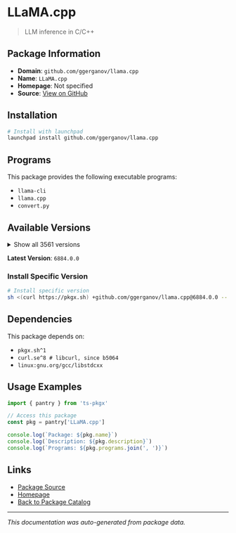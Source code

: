 # LLaMA.cpp

> LLM inference in C/C++

## Package Information

- **Domain**: `github.com/ggerganov/llama.cpp`
- **Name**: `LLaMA.cpp`
- **Homepage**: Not specified
- **Source**: [View on GitHub](https://github.com/pkgxdev/pantry/tree/main/projects/github.com/ggerganov/llama.cpp/package.yml)

## Installation

```bash
# Install with launchpad
launchpad install github.com/ggerganov/llama.cpp
```

## Programs

This package provides the following executable programs:

- `llama-cli`
- `llama.cpp`
- `convert.py`

## Available Versions

<details>
<summary>Show all 3561 versions</summary>

- `6884.0.0`, `6883.0.0`, `6882.0.0`, `6881.0.0`, `6880.0.0`
- `6879.0.0`, `6878.0.0`, `6877.0.0`, `6876.0.0`, `6875.0.0`
- `6874.0.0`, `6873.0.0`, `6872.0.0`, `6871.0.0`, `6870.0.0`
- `6869.0.0`, `6868.0.0`, `6866.0.0`, `6865.0.0`, `6864.0.0`
- `6863.0.0`, `6862.0.0`, `6861.0.0`, `6860.0.0`, `6859.0.0`
- `6858.0.0`, `6857.0.0`, `6856.0.0`, `6855.0.0`, `6854.0.0`
- `6853.0.0`, `6852.0.0`, `6851.0.0`, `6850.0.0`, `6849.0.0`
- `6848.0.0`, `6847.0.0`, `6846.0.0`, `6845.0.0`, `6844.0.0`
- `6843.0.0`, `6841.0.0`, `6840.0.0`, `6839.0.0`, `6838.0.0`
- `6837.0.0`, `6836.0.0`, `6835.0.0`, `6834.0.0`, `6833.0.0`
- `6830.0.0`, `6829.0.0`, `6827.0.0`, `6826.0.0`, `6825.0.0`
- `6824.0.0`, `6823.0.0`, `6822.0.0`, `6821.0.0`, `6818.0.0`
- `6817.0.0`, `6816.0.0`, `6815.0.0`, `6814.0.0`, `6813.0.0`
- `6812.0.0`, `6811.0.0`, `6810.0.0`, `6808.0.0`, `6804.0.0`
- `6802.0.0`, `6801.0.0`, `6800.0.0`, `6799.0.0`, `6795.0.0`
- `6794.0.0`, `6793.0.0`, `6792.0.0`, `6791.0.0`, `6790.0.0`
- `6789.0.0`, `6788.0.0`, `6786.0.0`, `6785.0.0`, `6784.0.0`
- `6783.0.0`, `6782.0.0`, `6780.0.0`, `6779.0.0`, `6778.0.0`
- `6777.0.0`, `6776.0.0`, `6775.0.0`, `6774.0.0`, `6773.0.0`
- `6770.0.0`, `6769.0.0`, `6768.0.0`, `6767.0.0`, `6766.0.0`
- `6765.0.0`, `6764.0.0`, `6763.0.0`, `6762.0.0`, `6761.0.0`
- `6760.0.0`, `6759.0.0`, `6758.0.0`, `6757.0.0`, `6756.0.0`
- `6755.0.0`, `6754.0.0`, `6753.0.0`, `6752.0.0`, `6751.0.0`
- `6750.0.0`, `6748.0.0`, `6747.0.0`, `6746.0.0`, `6745.0.0`
- `6743.0.0`, `6741.0.0`, `6739.0.0`, `6738.0.0`, `6737.0.0`
- `6736.0.0`, `6735.0.0`, `6733.0.0`, `6732.0.0`, `6730.0.0`
- `6729.0.0`, `6728.0.0`, `6727.0.0`, `6726.0.0`, `6725.0.0`
- `6724.0.0`, `6721.0.0`, `6719.0.0`, `6718.0.0`, `6717.0.0`
- `6715.0.0`, `6714.0.0`, `6713.0.0`, `6711.0.0`, `6710.0.0`
- `6709.0.0`, `6708.0.0`, `6706.0.0`, `6704.0.0`, `6703.0.0`
- `6702.0.0`, `6701.0.0`, `6700.0.0`, `6699.0.0`, `6697.0.0`
- `6695.0.0`, `6692.0.0`, `6691.0.0`, `6690.0.0`, `6689.0.0`
- `6688.0.0`, `6687.0.0`, `6686.0.0`, `6685.0.0`, `6684.0.0`
- `6683.0.0`, `6682.0.0`, `6680.0.0`, `6679.0.0`, `6678.0.0`
- `6676.0.0`, `6673.0.0`, `6672.0.0`, `6671.0.0`, `6670.0.0`
- `6666.0.0`, `6665.0.0`, `6663.0.0`, `6662.0.0`, `6661.0.0`
- `6660.0.0`, `6653.0.0`, `6651.0.0`, `6650.0.0`, `6648.0.0`
- `6647.0.0`, `6646.0.0`, `6644.0.0`, `6643.0.0`, `6642.0.0`
- `6641.0.0`, `6640.0.0`, `6638.0.0`, `6635.0.0`, `6634.0.0`
- `6628.0.0`, `6627.0.0`, `6624.0.0`, `6623.0.0`, `6622.0.0`
- `6621.0.0`, `6620.0.0`, `6619.0.0`, `6617.0.0`, `6615.0.0`
- `6613.0.0`, `6612.0.0`, `6611.0.0`, `6610.0.0`, `6608.0.0`
- `6607.0.0`, `6606.0.0`, `6605.0.0`, `6604.0.0`, `6603.0.0`
- `6602.0.0`, `6601.0.0`, `6598.0.0`, `6595.0.0`, `6594.0.0`
- `6593.0.0`, `6591.0.0`, `6587.0.0`, `6586.0.0`, `6585.0.0`
- `6583.0.0`, `6582.0.0`, `6580.0.0`, `6578.0.0`, `6576.0.0`
- `6575.0.0`, `6574.0.0`, `6572.0.0`, `6569.0.0`, `6568.0.0`
- `6567.0.0`, `6565.0.0`, `6558.0.0`, `6557.0.0`, `6556.0.0`
- `6550.0.0`, `6549.0.0`, `6548.0.0`, `6545.0.0`, `6544.0.0`
- `6543.0.0`, `6541.0.0`, `6536.0.0`, `6535.0.0`, `6534.0.0`
- `6533.0.0`, `6532.0.0`, `6529.0.0`, `6528.0.0`, `6527.0.0`
- `6524.0.0`, `6523.0.0`, `6522.0.0`, `6521.0.0`, `6519.0.0`
- `6518.0.0`, `6517.0.0`, `6516.0.0`, `6515.0.0`, `6514.0.0`
- `6513.0.0`, `6512.0.0`, `6511.0.0`, `6510.0.0`, `6509.0.0`
- `6508.0.0`, `6507.0.0`, `6506.0.0`, `6505.0.0`, `6504.0.0`
- `6503.0.0`, `6502.0.0`, `6501.0.0`, `6500.0.0`, `6499.0.0`
- `6498.0.0`, `6497.0.0`, `6496.0.0`, `6494.0.0`, `6493.0.0`
- `6492.0.0`, `6491.0.0`, `6490.0.0`, `6488.0.0`, `6484.0.0`
- `6483.0.0`, `6482.0.0`, `6480.0.0`, `6479.0.0`, `6478.0.0`
- `6477.0.0`, `6476.0.0`, `6475.0.0`, `6474.0.0`, `6473.0.0`
- `6471.0.0`, `6470.0.0`, `6469.0.0`, `6451.0.0`, `6447.0.0`
- `6445.0.0`, `6444.0.0`, `6443.0.0`, `6442.0.0`, `6441.0.0`
- `6440.0.0`, `6436.0.0`, `6435.0.0`, `6434.0.0`, `6432.0.0`
- `6431.0.0`, `6430.0.0`, `6429.0.0`, `6428.0.0`, `6427.0.0`
- `6424.0.0`, `6423.0.0`, `6421.0.0`, `6419.0.0`, `6418.0.0`
- `6416.0.0`, `6415.0.0`, `6414.0.0`, `6412.0.0`, `6409.0.0`
- `6408.0.0`, `6407.0.0`, `6406.0.0`, `6405.0.0`, `6404.0.0`
- `6403.0.0`, `6402.0.0`, `6401.0.0`, `6399.0.0`, `6397.0.0`
- `6396.0.0`, `6394.0.0`, `6393.0.0`, `6392.0.0`, `6391.0.0`
- `6390.0.0`, `6389.0.0`, `6387.0.0`, `6386.0.0`, `6384.0.0`
- `6383.0.0`, `6382.0.0`, `6381.0.0`, `6380.0.0`, `6379.0.0`
- `6377.0.0`, `6376.0.0`, `6374.0.0`, `6373.0.0`, `6372.0.0`
- `6371.0.0`, `6370.0.0`, `6368.0.0`, `6367.0.0`, `6365.0.0`
- `6364.0.0`, `6362.0.0`, `6361.0.0`, `6360.0.0`, `6358.0.0`
- `6357.0.0`, `6356.0.0`, `6355.0.0`, `6354.0.0`, `6353.0.0`
- `6352.0.0`, `6351.0.0`, `6350.0.0`, `6349.0.0`, `6348.0.0`
- `6347.0.0`, `6346.0.0`, `6344.0.0`, `6343.0.0`, `6341.0.0`
- `6340.0.0`, `6337.0.0`, `6335.0.0`, `6334.0.0`, `6332.0.0`
- `6331.0.0`, `6330.0.0`, `6329.0.0`, `6328.0.0`, `6327.0.0`
- `6325.0.0`, `6324.0.0`, `6323.0.0`, `6322.0.0`, `6318.0.0`
- `6317.0.0`, `6316.0.0`, `6315.0.0`, `6314.0.0`, `6313.0.0`
- `6312.0.0`, `6311.0.0`, `6310.0.0`, `6309.0.0`, `6307.0.0`
- `6305.0.0`, `6303.0.0`, `6301.0.0`, `6300.0.0`, `6299.0.0`
- `6298.0.0`, `6297.0.0`, `6295.0.0`, `6294.0.0`, `6293.0.0`
- `6292.0.0`, `6291.0.0`, `6290.0.0`, `6289.0.0`, `6287.0.0`
- `6286.0.0`, `6285.0.0`, `6284.0.0`, `6283.0.0`, `6282.0.0`
- `6280.0.0`, `6279.0.0`, `6278.0.0`, `6277.0.0`, `6276.0.0`
- `6275.0.0`, `6274.0.0`, `6273.0.0`, `6272.0.0`, `6271.0.0`
- `6269.0.0`, `6267.0.0`, `6265.0.0`, `6264.0.0`, `6262.0.0`
- `6261.0.0`, `6258.0.0`, `6257.0.0`, `6255.0.0`, `6254.0.0`
- `6251.0.0`, `6250.0.0`, `6249.0.0`, `6248.0.0`, `6247.0.0`
- `6246.0.0`, `6245.0.0`, `6244.0.0`, `6243.0.0`, `6242.0.0`
- `6241.0.0`, `6240.0.0`, `6239.0.0`, `6238.0.0`, `6237.0.0`
- `6236.0.0`, `6235.0.0`, `6229.0.0`, `6228.0.0`, `6225.0.0`
- `6218.0.0`, `6215.0.0`, `6214.0.0`, `6213.0.0`, `6210.0.0`
- `6209.0.0`, `6208.0.0`, `6207.0.0`, `6205.0.0`, `6204.0.0`
- `6202.0.0`, `6201.0.0`, `6199.0.0`, `6195.0.0`, `6193.0.0`
- `6191.0.0`, `6190.0.0`, `6189.0.0`, `6188.0.0`, `6187.0.0`
- `6185.0.0`, `6184.0.0`, `6183.0.0`, `6182.0.0`, `6181.0.0`
- `6180.0.0`, `6179.0.0`, `6178.0.0`, `6177.0.0`, `6176.0.0`
- `6175.0.0`, `6174.0.0`, `6173.0.0`, `6153.0.0`, `6152.0.0`
- `6150.0.0`, `6149.0.0`, `6148.0.0`, `6144.0.0`, `6143.0.0`
- `6141.0.0`, `6140.0.0`, `6139.0.0`, `6138.0.0`, `6137.0.0`
- `6136.0.0`, `6135.0.0`, `6134.0.0`, `6132.0.0`, `6131.0.0`
- `6129.0.0`, `6128.0.0`, `6124.0.0`, `6123.0.0`, `6122.0.0`
- `6121.0.0`, `6119.0.0`, `6118.0.0`, `6117.0.0`, `6116.0.0`
- `6115.0.0`, `6114.0.0`, `6113.0.0`, `6111.0.0`, `6109.0.0`
- `6106.0.0`, `6105.0.0`, `6104.0.0`, `6103.0.0`, `6102.0.0`
- `6101.0.0`, `6100.0.0`, `6099.0.0`, `6098.0.0`, `6097.0.0`
- `6096.0.0`, `6095.0.0`, `6093.0.0`, `6092.0.0`, `6090.0.0`
- `6089.0.0`, `6088.0.0`, `6087.0.0`, `6085.0.0`, `6084.0.0`
- `6083.0.0`, `6082.0.0`, `6081.0.0`, `6080.0.0`, `6079.0.0`
- `6078.0.0`, `6076.0.0`, `6075.0.0`, `6074.0.0`, `6073.0.0`
- `6070.0.0`, `6067.0.0`, `6066.0.0`, `6065.0.0`, `6064.0.0`
- `6063.0.0`, `6062.0.0`, `6061.0.0`, `6060.0.0`, `6059.0.0`
- `6058.0.0`, `6057.0.0`, `6056.0.0`, `6055.0.0`, `6054.0.0`
- `6052.0.0`, `6051.0.0`, `6050.0.0`, `6049.0.0`, `6048.0.0`
- `6047.0.0`, `6045.0.0`, `6044.0.0`, `6043.0.0`, `6042.0.0`
- `6041.0.0`, `6040.0.0`, `6039.0.0`, `6038.0.0`, `6037.0.0`
- `6036.0.0`, `6035.0.0`, `6032.0.0`, `6031.0.0`, `6030.0.0`
- `6029.0.0`, `6027.0.0`, `6026.0.0`, `6025.0.0`, `6024.0.0`
- `6023.0.0`, `6022.0.0`, `6020.0.0`, `6018.0.0`, `6017.0.0`
- `6016.0.0`, `6015.0.0`, `6014.0.0`, `6013.0.0`, `6012.0.0`
- `6011.0.0`, `6002.0.0`, `6001.0.0`, `6000.0.0`, `5999.0.0`
- `5998.0.0`, `5997.0.0`, `5996.0.0`, `5995.0.0`, `5994.0.0`
- `5993.0.0`, `5992.0.0`, `5990.0.0`, `5989.0.0`, `5988.0.0`
- `5987.0.0`, `5986.0.0`, `5985.0.0`, `5984.0.0`, `5981.0.0`
- `5980.0.0`, `5979.0.0`, `5978.0.0`, `5976.0.0`, `5975.0.0`
- `5973.0.0`, `5972.0.0`, `5970.0.0`, `5968.0.0`, `5967.0.0`
- `5966.0.0`, `5965.0.0`, `5963.0.0`, `5962.0.0`, `5961.0.0`
- `5960.0.0`, `5959.0.0`, `5958.0.0`, `5957.0.0`, `5956.0.0`
- `5954.0.0`, `5953.0.0`, `5952.0.0`, `5950.0.0`, `5949.0.0`
- `5943.0.0`, `5942.0.0`, `5941.0.0`, `5940.0.0`, `5937.0.0`
- `5936.0.0`, `5935.0.0`, `5934.0.0`, `5933.0.0`, `5932.0.0`
- `5930.0.0`, `5929.0.0`, `5928.0.0`, `5927.0.0`, `5924.0.0`
- `5923.0.0`, `5922.0.0`, `5921.0.0`, `5920.0.0`, `5919.0.0`
- `5916.0.0`, `5914.0.0`, `5913.0.0`, `5912.0.0`, `5911.0.0`
- `5910.0.0`, `5909.0.0`, `5908.0.0`, `5904.0.0`, `5902.0.0`
- `5901.0.0`, `5900.0.0`, `5899.0.0`, `5898.0.0`, `5897.0.0`
- `5896.0.0`, `5895.0.0`, `5894.0.0`, `5893.0.0`, `5892.0.0`
- `5891.0.0`, `5890.0.0`, `5889.0.0`, `5888.0.0`, `5887.0.0`
- `5886.0.0`, `5884.0.0`, `5882.0.0`, `5880.0.0`, `5876.0.0`
- `5875.0.0`, `5874.0.0`, `5873.0.0`, `5872.0.0`, `5870.0.0`
- `5869.0.0`, `5868.0.0`, `5867.0.0`, `5866.0.0`, `5865.0.0`
- `5864.0.0`, `5863.0.0`, `5862.0.0`, `5861.0.0`, `5860.0.0`
- `5859.0.0`, `5858.0.0`, `5857.0.0`, `5856.0.0`, `5855.0.0`
- `5854.0.0`, `5853.0.0`, `5852.0.0`, `5851.0.0`, `5849.0.0`
- `5848.0.0`, `5847.0.0`, `5846.0.0`, `5845.0.0`, `5844.0.0`
- `5843.0.0`, `5841.0.0`, `5840.0.0`, `5839.0.0`, `5838.0.0`
- `5837.0.0`, `5836.0.0`, `5835.0.0`, `5834.0.0`, `5833.0.0`
- `5832.0.0`, `5831.0.0`, `5830.0.0`, `5829.0.0`, `5828.0.0`
- `5827.0.0`, `5826.0.0`, `5825.0.0`, `5824.0.0`, `5823.0.0`
- `5822.0.0`, `5821.0.0`, `5820.0.0`, `5819.0.0`, `5817.0.0`
- `5816.0.0`, `5815.0.0`, `5814.0.0`, `5812.0.0`, `5811.0.0`
- `5809.0.0`, `5808.0.0`, `5804.0.0`, `5803.0.0`, `5802.0.0`
- `5801.0.0`, `5798.0.0`, `5797.0.0`, `5795.0.0`, `5794.0.0`
- `5793.0.0`, `5792.0.0`, `5788.0.0`, `5787.0.0`, `5785.0.0`
- `5784.0.0`, `5783.0.0`, `5782.0.0`, `5780.0.0`, `5778.0.0`
- `5777.0.0`, `5775.0.0`, `5774.0.0`, `5773.0.0`, `5772.0.0`
- `5771.0.0`, `5770.0.0`, `5769.0.0`, `5760.0.0`, `5759.0.0`
- `5757.0.0`, `5756.0.0`, `5755.0.0`, `5754.0.0`, `5753.0.0`
- `5752.0.0`, `5751.0.0`, `5749.0.0`, `5747.0.0`, `5745.0.0`
- `5744.0.0`, `5743.0.0`, `5742.0.0`, `5740.0.0`, `5738.0.0`
- `5737.0.0`, `5736.0.0`, `5735.0.0`, `5734.0.0`, `5733.0.0`
- `5731.0.0`, `5729.0.0`, `5728.0.0`, `5726.0.0`, `5723.0.0`
- `5722.0.0`, `5721.0.0`, `5720.0.0`, `5719.0.0`, `5718.0.0`
- `5717.0.0`, `5716.0.0`, `5715.0.0`, `5714.0.0`, `5713.0.0`
- `5712.0.0`, `5711.0.0`, `5709.0.0`, `5708.0.0`, `5707.0.0`
- `5706.0.0`, `5704.0.0`, `5703.0.0`, `5702.0.0`, `5701.0.0`
- `5699.0.0`, `5698.0.0`, `5697.0.0`, `5696.0.0`, `5695.0.0`
- `5693.0.0`, `5689.0.0`, `5688.0.0`, `5687.0.0`, `5686.0.0`
- `5685.0.0`, `5684.0.0`, `5683.0.0`, `5682.0.0`, `5681.0.0`
- `5679.0.0`, `5676.0.0`, `5675.0.0`, `5674.0.0`, `5673.0.0`
- `5672.0.0`, `5671.0.0`, `5670.0.0`, `5669.0.0`, `5668.0.0`
- `5667.0.0`, `5666.0.0`, `5664.0.0`, `5662.0.0`, `5659.0.0`
- `5657.0.0`, `5655.0.0`, `5654.0.0`, `5653.0.0`, `5652.0.0`
- `5651.0.0`, `5650.0.0`, `5649.0.0`, `5648.0.0`, `5646.0.0`
- `5645.0.0`, `5644.0.0`, `5642.0.0`, `5641.0.0`, `5640.0.0`
- `5639.0.0`, `5638.0.0`, `5637.0.0`, `5636.0.0`, `5634.0.0`
- `5633.0.0`, `5632.0.0`, `5631.0.0`, `5630.0.0`, `5629.0.0`
- `5627.0.0`, `5625.0.0`, `5624.0.0`, `5622.0.0`, `5621.0.0`
- `5620.0.0`, `5618.0.0`, `5617.0.0`, `5615.0.0`, `5614.0.0`
- `5613.0.0`, `5612.0.0`, `5610.0.0`, `5609.0.0`, `5608.0.0`
- `5606.0.0`, `5604.0.0`, `5603.0.0`, `5602.0.0`, `5601.0.0`
- `5600.0.0`, `5598.0.0`, `5596.0.0`, `5595.0.0`, `5593.0.0`
- `5592.0.0`, `5591.0.0`, `5590.0.0`, `5589.0.0`, `5588.0.0`
- `5587.0.0`, `5586.0.0`, `5585.0.0`, `5584.0.0`, `5581.0.0`
- `5580.0.0`, `5578.0.0`, `5577.0.0`, `5576.0.0`, `5575.0.0`
- `5574.0.0`, `5573.0.0`, `5572.0.0`, `5571.0.0`, `5569.0.0`
- `5568.0.0`, `5560.0.0`, `5559.0.0`, `5558.0.0`, `5556.0.0`
- `5555.0.0`, `5554.0.0`, `5552.0.0`, `5551.0.0`, `5548.0.0`
- `5547.0.0`, `5546.0.0`, `5545.0.0`, `5544.0.0`, `5543.0.0`
- `5541.0.0`, `5540.0.0`, `5539.0.0`, `5538.0.0`, `5537.0.0`
- `5535.0.0`, `5534.0.0`, `5533.0.0`, `5532.0.0`, `5530.0.0`
- `5529.0.0`, `5526.0.0`, `5524.0.0`, `5522.0.0`, `5519.0.0`
- `5517.0.0`, `5516.0.0`, `5515.0.0`, `5514.0.0`, `5513.0.0`
- `5512.0.0`, `5510.0.0`, `5509.0.0`, `5508.0.0`, `5506.0.0`
- `5505.0.0`, `5504.0.0`, `5503.0.0`, `5502.0.0`, `5501.0.0`
- `5499.0.0`, `5498.0.0`, `5497.0.0`, `5495.0.0`, `5494.0.0`
- `5493.0.0`, `5492.0.0`, `5490.0.0`, `5489.0.0`, `5488.0.0`
- `5486.0.0`, `5484.0.0`, `5483.0.0`, `5481.0.0`, `5480.0.0`
- `5479.0.0`, `5478.0.0`, `5477.0.0`, `5476.0.0`, `5475.0.0`
- `5474.0.0`, `5473.0.0`, `5472.0.0`, `5471.0.0`, `5468.0.0`
- `5466.0.0`, `5465.0.0`, `5464.0.0`, `5463.0.0`, `5462.0.0`
- `5461.0.0`, `5460.0.0`, `5459.0.0`, `5458.0.0`, `5456.0.0`
- `5454.0.0`, `5453.0.0`, `5452.0.0`, `5451.0.0`, `5450.0.0`
- `5449.0.0`, `5448.0.0`, `5446.0.0`, `5444.0.0`, `5443.0.0`
- `5442.0.0`, `5441.0.0`, `5440.0.0`, `5439.0.0`, `5438.0.0`
- `5437.0.0`, `5436.0.0`, `5435.0.0`, `5434.0.0`, `5432.0.0`
- `5431.0.0`, `5430.0.0`, `5429.0.0`, `5427.0.0`, `5426.0.0`
- `5425.0.0`, `5423.0.0`, `5422.0.0`, `5421.0.0`, `5417.0.0`
- `5415.0.0`, `5414.0.0`, `5412.0.0`, `5411.0.0`, `5410.0.0`
- `5409.0.0`, `5406.0.0`, `5405.0.0`, `5404.0.0`, `5402.0.0`
- `5401.0.0`, `5400.0.0`, `5395.0.0`, `5394.0.0`, `5392.0.0`
- `5391.0.0`, `5390.0.0`, `5388.0.0`, `5387.0.0`, `5385.0.0`
- `5384.0.0`, `5382.0.0`, `5381.0.0`, `5380.0.0`, `5379.0.0`
- `5378.0.0`, `5377.0.0`, `5372.0.0`, `5371.0.0`, `5370.0.0`
- `5368.0.0`, `5367.0.0`, `5366.0.0`, `5365.0.0`, `5363.0.0`
- `5361.0.0`, `5360.0.0`, `5359.0.0`, `5358.0.0`, `5357.0.0`
- `5356.0.0`, `5355.0.0`, `5354.0.0`, `5353.0.0`, `5352.0.0`
- `5351.0.0`, `5350.0.0`, `5349.0.0`, `5347.0.0`, `5346.0.0`
- `5345.0.0`, `5344.0.0`, `5342.0.0`, `5341.0.0`, `5340.0.0`
- `5338.0.0`, `5336.0.0`, `5335.0.0`, `5334.0.0`, `5333.0.0`
- `5332.0.0`, `5331.0.0`, `5330.0.0`, `5329.0.0`, `5328.0.0`
- `5327.0.0`, `5326.0.0`, `5325.0.0`, `5324.0.0`, `5323.0.0`
- `5322.0.0`, `5321.0.0`, `5320.0.0`, `5318.0.0`, `5317.0.0`
- `5313.0.0`, `5311.0.0`, `5310.0.0`, `5309.0.0`, `5308.0.0`
- `5306.0.0`, `5303.0.0`, `5302.0.0`, `5301.0.0`, `5300.0.0`
- `5299.0.0`, `5298.0.0`, `5297.0.0`, `5296.0.0`, `5295.0.0`
- `5293.0.0`, `5292.0.0`, `5289.0.0`, `5287.0.0`, `5286.0.0`
- `5284.0.0`, `5283.0.0`, `5281.0.0`, `5280.0.0`, `5279.0.0`
- `5278.0.0`, `5277.0.0`, `5276.0.0`, `5275.0.0`, `5274.0.0`
- `5273.0.0`, `5272.0.0`, `5271.0.0`, `5270.0.0`, `5269.0.0`
- `5267.0.0`, `5266.0.0`, `5265.0.0`, `5261.0.0`, `5260.0.0`
- `5259.0.0`, `5258.0.0`, `5257.0.0`, `5255.0.0`, `5254.0.0`
- `5253.0.0`, `5252.0.0`, `5250.0.0`, `5249.0.0`, `5248.0.0`
- `5246.0.0`, `5243.0.0`, `5242.0.0`, `5241.0.0`, `5239.0.0`
- `5237.0.0`, `5236.0.0`, `5235.0.0`, `5233.0.0`, `5232.0.0`
- `5231.0.0`, `5230.0.0`, `5228.0.0`, `5226.0.0`, `5225.0.0`
- `5223.0.0`, `5222.0.0`, `5221.0.0`, `5220.0.0`, `5219.0.0`
- `5218.0.0`, `5217.0.0`, `5216.0.0`, `5215.0.0`, `5214.0.0`
- `5213.0.0`, `5212.0.0`, `5211.0.0`, `5210.0.0`, `5209.0.0`
- `5208.0.0`, `5207.0.0`, `5205.0.0`, `5204.0.0`, `5202.0.0`
- `5201.0.0`, `5200.0.0`, `5199.0.0`, `5198.0.0`, `5197.0.0`
- `5196.0.0`, `5195.0.0`, `5194.0.0`, `5193.0.0`, `5192.0.0`
- `5191.0.0`, `5190.0.0`, `5189.0.0`, `5188.0.0`, `5187.0.0`
- `5186.0.0`, `5185.0.0`, `5184.0.0`, `5181.0.0`, `5180.0.0`
- `5178.0.0`, `5177.0.0`, `5176.0.0`, `5175.0.0`, `5174.0.0`
- `5173.0.0`, `5171.0.0`, `5170.0.0`, `5169.0.0`, `5166.0.0`
- `5165.0.0`, `5164.0.0`, `5163.0.0`, `5162.0.0`, `5161.0.0`
- `5160.0.0`, `5159.0.0`, `5158.0.0`, `5156.0.0`, `5155.0.0`
- `5153.0.0`, `5152.0.0`, `5151.0.0`, `5150.0.0`, `5149.0.0`
- `5148.0.0`, `5147.0.0`, `5146.0.0`, `5145.0.0`, `5144.0.0`
- `5143.0.0`, `5142.0.0`, `5141.0.0`, `5140.0.0`, `5138.0.0`
- `5137.0.0`, `5136.0.0`, `5135.0.0`, `5134.0.0`, `5133.0.0`
- `5132.0.0`, `5131.0.0`, `5129.0.0`, `5127.0.0`, `5126.0.0`
- `5125.0.0`, `5124.0.0`, `5123.0.0`, `5122.0.0`, `5121.0.0`
- `5120.0.0`, `5119.0.0`, `5118.0.0`, `5117.0.0`, `5116.0.0`
- `5115.0.0`, `5114.0.0`, `5113.0.0`, `5108.0.0`, `5107.0.0`
- `5106.0.0`, `5099.0.0`, `5097.0.0`, `5096.0.0`, `5094.0.0`
- `5093.0.0`, `5092.0.0`, `5089.0.0`, `5086.0.0`, `5085.0.0`
- `5084.0.0`, `5083.0.0`, `5082.0.0`, `5081.0.0`, `5080.0.0`
- `5079.0.0`, `5078.0.0`, `5076.0.0`, `5074.0.0`, `5073.0.0`
- `5072.0.0`, `5071.0.0`, `5066.0.0`, `5064.0.0`, `5062.0.0`
- `5061.0.0`, `5060.0.0`, `5059.0.0`, `5058.0.0`, `5057.0.0`
- `5056.0.0`, `5055.0.0`, `5054.0.0`, `5053.0.0`, `5052.0.0`
- `5050.0.0`, `5049.0.0`, `5046.0.0`, `5045.0.0`, `5043.0.0`
- `5041.0.0`, `5039.0.0`, `5038.0.0`, `5037.0.0`, `5036.0.0`
- `5035.0.0`, `5034.0.0`, `5033.0.0`, `5032.0.0`, `5031.0.0`
- `5030.0.0`, `5029.0.0`, `5028.0.0`, `5026.0.0`, `5025.0.0`
- `5022.0.0`, `5021.0.0`, `5019.0.0`, `5018.0.0`, `5017.0.0`
- `5016.0.0`, `5015.0.0`, `5013.0.0`, `5012.0.0`, `5010.0.0`
- `5009.0.0`, `5006.0.0`, `5005.0.0`, `5004.0.0`, `5003.0.0`
- `5002.0.0`, `5001.0.0`, `4999.0.0`, `4998.0.0`, `4997.0.0`
- `4992.0.0`, `4991.0.0`, `4990.0.0`, `4988.0.0`, `4987.0.0`
- `4986.0.0`, `4985.0.0`, `4984.0.0`, `4982.0.0`, `4981.0.0`
- `4980.0.0`, `4978.0.0`, `4977.0.0`, `4976.0.0`, `4974.0.0`
- `4972.0.0`, `4970.0.0`, `4969.0.0`, `4967.0.0`, `4966.0.0`
- `4964.0.0`, `4963.0.0`, `4961.0.0`, `4958.0.0`, `4957.0.0`
- `4956.0.0`, `4953.0.0`, `4951.0.0`, `4948.0.0`, `4947.0.0`
- `4945.0.0`, `4944.0.0`, `4942.0.0`, `4940.0.0`, `4939.0.0`
- `4938.0.0`, `4937.0.0`, `4936.0.0`, `4935.0.0`, `4934.0.0`
- `4933.0.0`, `4932.0.0`, `4930.0.0`, `4929.0.0`, `4927.0.0`
- `4926.0.0`, `4925.0.0`, `4924.0.0`, `4923.0.0`, `4921.0.0`
- `4920.0.0`, `4919.0.0`, `4916.0.0`, `4915.0.0`, `4914.0.0`
- `4913.0.0`, `4912.0.0`, `4911.0.0`, `4910.0.0`, `4909.0.0`
- `4908.0.0`, `4907.0.0`, `4905.0.0`, `4903.0.0`, `4902.0.0`
- `4901.0.0`, `4900.0.0`, `4899.0.0`, `4898.0.0`, `4897.0.0`
- `4896.0.0`, `4895.0.0`, `4893.0.0`, `4892.0.0`, `4891.0.0`
- `4889.0.0`, `4888.0.0`, `4886.0.0`, `4885.0.0`, `4884.0.0`
- `4882.0.0`, `4880.0.0`, `4879.0.0`, `4877.0.0`, `4876.0.0`
- `4875.0.0`, `4874.0.0`, `4873.0.0`, `4872.0.0`, `4871.0.0`
- `4870.0.0`, `4869.0.0`, `4868.0.0`, `4867.0.0`, `4865.0.0`
- `4864.0.0`, `4863.0.0`, `4861.0.0`, `4860.0.0`, `4859.0.0`
- `4856.0.0`, `4855.0.0`, `4854.0.0`, `4853.0.0`, `4851.0.0`
- `4849.0.0`, `4848.0.0`, `4847.0.0`, `4846.0.0`, `4837.0.0`
- `4836.0.0`, `4835.0.0`, `4834.0.0`, `4833.0.0`, `4832.0.0`
- `4831.0.0`, `4830.0.0`, `4829.0.0`, `4827.0.0`, `4826.0.0`
- `4824.0.0`, `4823.0.0`, `4821.0.0`, `4820.0.0`, `4819.0.0`
- `4818.0.0`, `4806.0.0`, `4805.0.0`, `4804.0.0`, `4803.0.0`
- `4801.0.0`, `4800.0.0`, `4799.0.0`, `4798.0.0`, `4797.0.0`
- `4796.0.0`, `4793.0.0`, `4792.0.0`, `4790.0.0`, `4789.0.0`
- `4788.0.0`, `4786.0.0`, `4785.0.0`, `4784.0.0`, `4783.0.0`
- `4778.0.0`, `4777.0.0`, `4776.0.0`, `4775.0.0`, `4774.0.0`
- `4773.0.0`, `4771.0.0`, `4770.0.0`, `4769.0.0`, `4768.0.0`
- `4767.0.0`, `4765.0.0`, `4764.0.0`, `4763.0.0`, `4762.0.0`
- `4761.0.0`, `4760.0.0`, `4759.0.0`, `4756.0.0`, `4755.0.0`
- `4754.0.0`, `4753.0.0`, `4751.0.0`, `4749.0.0`, `4747.0.0`
- `4746.0.0`, `4745.0.0`, `4743.0.0`, `4742.0.0`, `4739.0.0`
- `4738.0.0`, `4735.0.0`, `4734.0.0`, `4733.0.0`, `4732.0.0`
- `4731.0.0`, `4730.0.0`, `4728.0.0`, `4727.0.0`, `4724.0.0`
- `4722.0.0`, `4721.0.0`, `4720.0.0`, `4719.0.0`, `4718.0.0`
- `4717.0.0`, `4716.0.0`, `4714.0.0`, `4713.0.0`, `4712.0.0`
- `4710.0.0`, `4708.0.0`, `4707.0.0`, `4706.0.0`, `4705.0.0`
- `4704.0.0`, `4702.0.0`, `4699.0.0`, `4698.0.0`, `4696.0.0`
- `4695.0.0`, `4694.0.0`, `4692.0.0`, `4689.0.0`, `4688.0.0`
- `4686.0.0`, `4683.0.0`, `4682.0.0`, `4681.0.0`, `4679.0.0`
- `4678.0.0`, `4677.0.0`, `4676.0.0`, `4675.0.0`, `4671.0.0`
- `4667.0.0`, `4666.0.0`, `4663.0.0`, `4662.0.0`, `4661.0.0`
- `4660.0.0`, `4659.0.0`, `4658.0.0`, `4657.0.0`, `4651.0.0`
- `4649.0.0`, `4648.0.0`, `4647.0.0`, `4646.0.0`, `4644.0.0`
- `4643.0.0`, `4642.0.0`, `4641.0.0`, `4640.0.0`, `4639.0.0`
- `4637.0.0`, `4636.0.0`, `4634.0.0`, `4633.0.0`, `4631.0.0`
- `4628.0.0`, `4623.0.0`, `4621.0.0`, `4620.0.0`, `4619.0.0`
- `4618.0.0`, `4617.0.0`, `4616.0.0`, `4615.0.0`, `4614.0.0`
- `4613.0.0`, `4611.0.0`, `4610.0.0`, `4609.0.0`, `4608.0.0`
- `4607.0.0`, `4606.0.0`, `4605.0.0`, `4604.0.0`, `4603.0.0`
- `4601.0.0`, `4600.0.0`, `4599.0.0`, `4598.0.0`, `4595.0.0`
- `4594.0.0`, `4589.0.0`, `4588.0.0`, `4586.0.0`, `4585.0.0`
- `4583.0.0`, `4581.0.0`, `4580.0.0`, `4576.0.0`, `4575.0.0`
- `4574.0.0`, `4572.0.0`, `4570.0.0`, `4569.0.0`, `4568.0.0`
- `4567.0.0`, `4566.0.0`, `4565.0.0`, `4564.0.0`, `4562.0.0`
- `4560.0.0`, `4559.0.0`, `4557.0.0`, `4552.0.0`, `4550.0.0`
- `4549.0.0`, `4548.0.0`, `4547.0.0`, `4546.0.0`, `4545.0.0`
- `4543.0.0`, `4542.0.0`, `4539.0.0`, `4538.0.0`, `4537.0.0`
- `4536.0.0`, `4535.0.0`, `4534.0.0`, `4533.0.0`, `4532.0.0`
- `4529.0.0`, `4528.0.0`, `4527.0.0`, `4526.0.0`, `4525.0.0`
- `4524.0.0`, `4523.0.0`, `4522.0.0`, `4521.0.0`, `4520.0.0`
- `4519.0.0`, `4518.0.0`, `4516.0.0`, `4514.0.0`, `4513.0.0`
- `4512.0.0`, `4510.0.0`, `4509.0.0`, `4508.0.0`, `4506.0.0`
- `4504.0.0`, `4503.0.0`, `4502.0.0`, `4501.0.0`, `4500.0.0`
- `4499.0.0`, `4497.0.0`, `4493.0.0`, `4491.0.0`, `4488.0.0`
- `4487.0.0`, `4485.0.0`, `4481.0.0`, `4475.0.0`, `4474.0.0`
- `4468.0.0`, `4467.0.0`, `4466.0.0`, `4465.0.0`, `4464.0.0`
- `4458.0.0`, `4457.0.0`, `4456.0.0`, `4453.0.0`, `4451.0.0`
- `4450.0.0`, `4447.0.0`, `4446.0.0`, `4445.0.0`, `4443.0.0`
- `4440.0.0`, `4439.0.0`, `4438.0.0`, `4437.0.0`, `4435.0.0`
- `4434.0.0`, `4433.0.0`, `4432.0.0`, `4431.0.0`, `4430.0.0`
- `4428.0.0`, `4426.0.0`, `4425.0.0`, `4424.0.0`, `4423.0.0`
- `4422.0.0`, `4421.0.0`, `4420.0.0`, `4419.0.0`, `4418.0.0`
- `4416.0.0`, `4415.0.0`, `4414.0.0`, `4411.0.0`, `4409.0.0`
- `4406.0.0`, `4404.0.0`, `4403.0.0`, `4402.0.0`, `4400.0.0`
- `4399.0.0`, `4398.0.0`, `4397.0.0`, `4396.0.0`, `4394.0.0`
- `4393.0.0`, `4392.0.0`, `4391.0.0`, `4390.0.0`, `4389.0.0`
- `4388.0.0`, `4387.0.0`, `4386.0.0`, `4385.0.0`, `4384.0.0`
- `4383.0.0`, `4382.0.0`, `4381.0.0`, `4380.0.0`, `4379.0.0`
- `4378.0.0`, `4376.0.0`, `4375.0.0`, `4372.0.0`, `4371.0.0`
- `4369.0.0`, `4368.0.0`, `4367.0.0`, `4366.0.0`, `4365.0.0`
- `4363.0.0`, `4362.0.0`, `4361.0.0`, `4360.0.0`, `4359.0.0`
- `4358.0.0`, `4357.0.0`, `4354.0.0`, `4353.0.0`, `4351.0.0`
- `4350.0.0`, `4349.0.0`, `4348.0.0`, `4343.0.0`, `4342.0.0`
- `4341.0.0`, `4338.0.0`, `4337.0.0`, `4333.0.0`, `4331.0.0`
- `4329.0.0`, `4327.0.0`, `4326.0.0`, `4325.0.0`, `4324.0.0`
- `4321.0.0`, `4320.0.0`, `4319.0.0`, `4318.0.0`, `4317.0.0`
- `4315.0.0`, `4314.0.0`, `4312.0.0`, `4311.0.0`, `4304.0.0`
- `4302.0.0`, `4301.0.0`, `4300.0.0`, `4299.0.0`, `4298.0.0`
- `4297.0.0`, `4296.0.0`, `4295.0.0`, `4293.0.0`, `4292.0.0`
- `4291.0.0`, `4290.0.0`, `4288.0.0`, `4287.0.0`, `4285.0.0`
- `4284.0.0`, `4283.0.0`, `4282.0.0`, `4281.0.0`, `4280.0.0`
- `4279.0.0`, `4276.0.0`, `4273.0.0`, `4272.0.0`, `4271.0.0`
- `4267.0.0`, `4266.0.0`, `4265.0.0`, `4262.0.0`, `4261.0.0`
- `4260.0.0`, `4258.0.0`, `4256.0.0`, `4255.0.0`, `4254.0.0`
- `4253.0.0`, `4248.0.0`, `4246.0.0`, `4243.0.0`, `4242.0.0`
- `4240.0.0`, `4239.0.0`, `4234.0.0`, `4233.0.0`, `4231.0.0`
- `4230.0.0`, `4227.0.0`, `4226.0.0`, `4224.0.0`, `4222.0.0`
- `4221.0.0`, `4220.0.0`, `4219.0.0`, `4218.0.0`, `4217.0.0`
- `4216.0.0`, `4215.0.0`, `4214.0.0`, `4212.0.0`, `4210.0.0`
- `4209.0.0`, `4208.0.0`, `4206.0.0`, `4204.0.0`, `4203.0.0`
- `4202.0.0`, `4201.0.0`, `4200.0.0`, `4195.0.0`, `4191.0.0`
- `4179.0.0`, `4178.0.0`, `4177.0.0`, `4176.0.0`, `4175.0.0`
- `4174.0.0`, `4173.0.0`, `4171.0.0`, `4170.0.0`, `4169.0.0`
- `4168.0.0`, `4167.0.0`, `4164.0.0`, `4163.0.0`, `4162.0.0`
- `4161.0.0`, `4160.0.0`, `4157.0.0`, `4154.0.0`, `4153.0.0`
- `4151.0.0`, `4150.0.0`, `4149.0.0`, `4148.0.0`, `4143.0.0`
- `4142.0.0`, `4141.0.0`, `4139.0.0`, `4138.0.0`, `4137.0.0`
- `4134.0.0`, `4133.0.0`, `4132.0.0`, `4131.0.0`, `4130.0.0`
- `4129.0.0`, `4128.0.0`, `4127.0.0`, `4126.0.0`, `4122.0.0`
- `4120.0.0`, `4118.0.0`, `4115.0.0`, `4114.0.0`, `4113.0.0`
- `4112.0.0`, `4111.0.0`, `4103.0.0`, `4102.0.0`, `4100.0.0`
- `4098.0.0`, `4095.0.0`, `4094.0.0`, `4092.0.0`, `4091.0.0`
- `4088.0.0`, `4087.0.0`, `4082.0.0`, `4081.0.0`, `4080.0.0`
- `4079.0.0`, `4078.0.0`, `4077.0.0`, `4076.0.0`, `4075.0.0`
- `4071.0.0`, `4069.0.0`, `4068.0.0`, `4067.0.0`, `4066.0.0`
- `4065.0.0`, `4062.0.0`, `4056.0.0`, `4055.0.0`, `4053.0.0`
- `4052.0.0`, `4050.0.0`, `4048.0.0`, `4044.0.0`, `4042.0.0`
- `4041.0.0`, `4040.0.0`, `4038.0.0`, `4037.0.0`, `4036.0.0`
- `4034.0.0`, `4033.0.0`, `4032.0.0`, `4027.0.0`, `4026.0.0`
- `4025.0.0`, `4024.0.0`, `4023.0.0`, `4020.0.0`, `4019.0.0`
- `4016.0.0`, `4015.0.0`, `4014.0.0`, `4013.0.0`, `4011.0.0`
- `4010.0.0`, `4009.0.0`, `4007.0.0`, `4006.0.0`, `4005.0.0`
- `4003.0.0`, `4002.0.0`, `4001.0.0`, `4000.0.0`, `3999.0.0`
- `3998.0.0`, `3997.0.0`, `3996.0.0`, `3995.0.0`, `3994.0.0`
- `3991.0.0`, `3990.0.0`, `3989.0.0`, `3988.0.0`, `3987.0.0`
- `3985.0.0`, `3984.0.0`, `3983.0.0`, `3982.0.0`, `3978.0.0`
- `3977.0.0`, `3975.0.0`, `3974.0.0`, `3972.0.0`, `3971.0.0`
- `3970.0.0`, `3967.0.0`, `3964.0.0`, `3962.0.0`, `3961.0.0`
- `3960.0.0`, `3958.0.0`, `3957.0.0`, `3952.0.0`, `3950.0.0`
- `3949.0.0`, `3948.0.0`, `3946.0.0`, `3943.0.0`, `3942.0.0`
- `3941.0.0`, `3940.0.0`, `3939.0.0`, `3938.0.0`, `3936.0.0`
- `3935.0.0`, `3933.0.0`, `3932.0.0`, `3931.0.0`, `3930.0.0`
- `3927.0.0`, `3926.0.0`, `3925.0.0`, `3923.0.0`, `3922.0.0`
- `3921.0.0`, `3920.0.0`, `3917.0.0`, `3916.0.0`, `3914.0.0`
- `3912.0.0`, `3911.0.0`, `3909.0.0`, `3907.0.0`, `3906.0.0`
- `3905.0.0`, `3904.0.0`, `3903.0.0`, `3902.0.0`, `3901.0.0`
- `3899.0.0`, `3898.0.0`, `3896.0.0`, `3895.0.0`, `3892.0.0`
- `3889.0.0`, `3887.0.0`, `3886.0.0`, `3883.0.0`, `3880.0.0`
- `3878.0.0`, `3874.0.0`, `3873.0.0`, `3872.0.0`, `3870.0.0`
- `3869.0.0`, `3868.0.0`, `3867.0.0`, `3866.0.0`, `3865.0.0`
- `3864.0.0`, `3863.0.0`, `3861.0.0`, `3856.0.0`, `3855.0.0`
- `3853.0.0`, `3849.0.0`, `3848.0.0`, `3847.0.0`, `3841.0.0`
- `3837.0.0`, `3835.0.0`, `3834.0.0`, `3832.0.0`, `3831.0.0`
- `3829.0.0`, `3828.0.0`, `3827.0.0`, `3825.0.0`, `3824.0.0`
- `3823.0.0`, `3822.0.0`, `3821.0.0`, `3818.0.0`, `3817.0.0`
- `3816.0.0`, `3814.0.0`, `3813.0.0`, `3812.0.0`, `3811.0.0`
- `3808.0.0`, `3807.0.0`, `3806.0.0`, `3805.0.0`, `3804.0.0`
- `3803.0.0`, `3802.0.0`, `3801.0.0`, `3800.0.0`, `3799.0.0`
- `3798.0.0`, `3795.0.0`, `3790.0.0`, `3789.0.0`, `3788.0.0`
- `3787.0.0`, `3786.0.0`, `3785.0.0`, `3783.0.0`, `3782.0.0`
- `3781.0.0`, `3779.0.0`, `3778.0.0`, `3777.0.0`, `3775.0.0`
- `3774.0.0`, `3772.0.0`, `3771.0.0`, `3770.0.0`, `3767.0.0`
- `3766.0.0`, `3765.0.0`, `3764.0.0`, `3763.0.0`, `3761.0.0`
- `3760.0.0`, `3759.0.0`, `3756.0.0`, `3755.0.0`, `3754.0.0`
- `3753.0.0`, `3752.0.0`, `3751.0.0`, `3750.0.0`, `3749.0.0`
- `3747.0.0`, `3744.0.0`, `3743.0.0`, `3740.0.0`, `3737.0.0`
- `3735.0.0`, `3733.0.0`, `3731.0.0`, `3729.0.0`, `3728.0.0`
- `3727.0.0`, `3726.0.0`, `3725.0.0`, `3723.0.0`, `3721.0.0`
- `3720.0.0`, `3718.0.0`, `3717.0.0`, `3716.0.0`, `3715.0.0`
- `3714.0.0`, `3713.0.0`, `3711.0.0`, `3707.0.0`, `3706.0.0`
- `3705.0.0`, `3704.0.0`, `3703.0.0`, `3702.0.0`, `3701.0.0`
- `3700.0.0`, `3699.0.0`, `3688.0.0`, `3687.0.0`, `3686.0.0`
- `3685.0.0`, `3684.0.0`, `3683.0.0`, `3682.0.0`, `3681.0.0`
- `3680.0.0`, `3678.0.0`, `3677.0.0`, `3676.0.0`, `3675.0.0`
- `3674.0.0`, `3672.0.0`, `3671.0.0`, `3669.0.0`, `3668.0.0`
- `3667.0.0`, `3666.0.0`, `3664.0.0`, `3661.0.0`, `3658.0.0`
- `3656.0.0`, `3655.0.0`, `3654.0.0`, `3652.0.0`, `3651.0.0`
- `3649.0.0`, `3647.0.0`, `3645.0.0`, `3644.0.0`, `3643.0.0`
- `3639.0.0`, `3636.0.0`, `3635.0.0`, `3634.0.0`, `3633.0.0`
- `3632.0.0`, `3631.0.0`, `3630.0.0`, `3629.0.0`, `3625.0.0`
- `3623.0.0`, `3622.0.0`, `3621.0.0`, `3620.0.0`, `3617.0.0`
- `3616.0.0`, `3615.0.0`, `3614.0.0`, `3613.0.0`, `3612.0.0`
- `3611.0.0`, `3610.0.0`, `3609.0.0`, `3608.0.0`, `3607.0.0`
- `3606.0.0`, `3604.0.0`, `3603.0.0`, `3600.0.0`, `3599.0.0`
- `3598.0.0`, `3593.0.0`, `3592.0.0`, `3591.0.0`, `3590.0.0`
- `3589.0.0`, `3588.0.0`, `3587.0.0`, `3585.0.0`, `3584.0.0`
- `3583.0.0`, `3582.0.0`, `3581.0.0`, `3580.0.0`, `3578.0.0`
- `3577.0.0`, `3575.0.0`, `3574.0.0`, `3573.0.0`, `3571.0.0`
- `3567.0.0`, `3566.0.0`, `3565.0.0`, `3564.0.0`, `3563.0.0`
- `3561.0.0`, `3560.0.0`, `3559.0.0`, `3557.0.0`, `3556.0.0`
- `3551.0.0`, `3547.0.0`, `3543.0.0`, `3542.0.0`, `3541.0.0`
- `3540.0.0`, `3539.0.0`, `3538.0.0`, `3537.0.0`, `3536.0.0`
- `3534.0.0`, `3532.0.0`, `3531.0.0`, `3529.0.0`, `3528.0.0`
- `3527.0.0`, `3525.0.0`, `3524.0.0`, `3522.0.0`, `3520.0.0`
- `3519.0.0`, `3517.0.0`, `3516.0.0`, `3515.0.0`, `3512.0.0`
- `3510.0.0`, `3509.0.0`, `3508.0.0`, `3506.0.0`, `3505.0.0`
- `3504.0.0`, `3503.0.0`, `3502.0.0`, `3501.0.0`, `3500.0.0`
- `3499.0.0`, `3498.0.0`, `3497.0.0`, `3496.0.0`, `3495.0.0`
- `3490.0.0`, `3489.0.0`, `3488.0.0`, `3487.0.0`, `3486.0.0`
- `3485.0.0`, `3484.0.0`, `3483.0.0`, `3482.0.0`, `3479.0.0`
- `3472.0.0`, `3471.0.0`, `3470.0.0`, `3469.0.0`, `3468.0.0`
- `3467.0.0`, `3465.0.0`, `3464.0.0`, `3463.0.0`, `3462.0.0`
- `3461.0.0`, `3460.0.0`, `3459.0.0`, `3458.0.0`, `3456.0.0`
- `3452.0.0`, `3451.0.0`, `3450.0.0`, `3449.0.0`, `3447.0.0`
- `3445.0.0`, `3442.0.0`, `3441.0.0`, `3440.0.0`, `3438.0.0`
- `3437.0.0`, `3436.0.0`, `3434.0.0`, `3433.0.0`, `3428.0.0`
- `3427.0.0`, `3425.0.0`, `3423.0.0`, `3421.0.0`, `3419.0.0`
- `3418.0.0`, `3416.0.0`, `3412.0.0`, `3408.0.0`, `3407.0.0`
- `3406.0.0`, `3405.0.0`, `3403.0.0`, `3402.0.0`, `3400.0.0`
- `3398.0.0`, `3396.0.0`, `3394.0.0`, `3393.0.0`, `3392.0.0`
- `3389.0.0`, `3387.0.0`, `3386.0.0`, `3385.0.0`, `3384.0.0`
- `3383.0.0`, `3382.0.0`, `3381.0.0`, `3378.0.0`, `3376.0.0`
- `3375.0.0`, `3374.0.0`, `3373.0.0`, `3371.0.0`, `3370.0.0`
- `3369.0.0`, `3368.0.0`, `3367.0.0`, `3366.0.0`, `3365.0.0`
- `3363.0.0`, `3361.0.0`, `3358.0.0`, `3356.0.0`, `3355.0.0`
- `3354.0.0`, `3353.0.0`, `3347.0.0`, `3345.0.0`, `3342.0.0`
- `3341.0.0`, `3340.0.0`, `3334.0.0`, `3333.0.0`, `3332.0.0`
- `3328.0.0`, `3327.0.0`, `3325.0.0`, `3324.0.0`, `3322.0.0`
- `3317.0.0`, `3316.0.0`, `3315.0.0`, `3314.0.0`, `3311.0.0`
- `3309.0.0`, `3307.0.0`, `3306.0.0`, `3305.0.0`, `3304.0.0`
- `3303.0.0`, `3295.0.0`, `3294.0.0`, `3293.0.0`, `3292.0.0`
- `3291.0.0`, `3290.0.0`, `3289.0.0`, `3287.0.0`, `3286.0.0`
- `3285.0.0`, `3284.0.0`, `3283.0.0`, `3282.0.0`, `3280.0.0`
- `3279.0.0`, `3278.0.0`, `3276.0.0`, `3274.0.0`, `3273.0.0`
- `3269.0.0`, `3267.0.0`, `3266.0.0`, `3265.0.0`, `3264.0.0`
- `3263.0.0`, `3262.0.0`, `3261.0.0`, `3260.0.0`, `3259.0.0`
- `3258.0.0`, `3256.0.0`, `3254.0.0`, `3252.0.0`, `3250.0.0`
- `3249.0.0`, `3248.0.0`, `3246.0.0`, `3245.0.0`, `3243.0.0`
- `3242.0.0`, `3241.0.0`, `3240.0.0`, `3233.0.0`, `3232.0.0`
- `3231.0.0`, `3230.0.0`, `3229.0.0`, `3228.0.0`, `3227.0.0`
- `3226.0.0`, `3223.0.0`, `3222.0.0`, `3220.0.0`, `3219.0.0`
- `3218.0.0`, `3216.0.0`, `3212.0.0`, `3211.0.0`, `3209.0.0`
- `3208.0.0`, `3206.0.0`, `3205.0.0`, `3204.0.0`, `3202.0.0`
- `3201.0.0`, `3199.0.0`, `3197.0.0`, `3195.0.0`, `3194.0.0`
- `3193.0.0`, `3190.0.0`, `3189.0.0`, `3188.0.0`, `3187.0.0`
- `3186.0.0`, `3184.0.0`, `3183.0.0`, `3182.0.0`, `3181.0.0`
- `3180.0.0`, `3179.0.0`, `3178.0.0`, `3177.0.0`, `3175.0.0`
- `3166.0.0`, `3163.0.0`, `3162.0.0`, `3158.0.0`, `3156.0.0`
- `3154.0.0`, `3153.0.0`, `3152.0.0`, `3151.0.0`, `3150.0.0`
- `3149.0.0`, `3148.0.0`, `3147.0.0`, `3146.0.0`, `3145.0.0`
- `3143.0.0`, `3140.0.0`, `3139.0.0`, `3138.0.0`, `3135.0.0`
- `3134.0.0`, `3131.0.0`, `3130.0.0`, `3091.0.0`, `3089.0.0`
- `3088.0.0`, `3087.0.0`, `3086.0.0`, `3085.0.0`, `3083.0.0`
- `3082.0.0`, `3080.0.0`, `3079.0.0`, `3078.0.0`, `3077.0.0`
- `3076.0.0`, `3075.0.0`, `3074.0.0`, `3073.0.0`, `3072.0.0`
- `3071.0.0`, `3070.0.0`, `3067.0.0`, `3066.0.0`, `3065.0.0`
- `3063.0.0`, `3058.0.0`, `3056.0.0`, `3051.0.0`, `3046.0.0`
- `3045.0.0`, `3044.0.0`, `3042.0.0`, `3040.0.0`, `3039.0.0`
- `3038.0.0`, `3037.0.0`, `3036.0.0`, `3035.0.0`, `3033.0.0`
- `3030.0.0`, `3029.0.0`, `3028.0.0`, `3027.0.0`, `3026.0.0`
- `3025.0.0`, `3024.0.0`, `3023.0.0`, `3021.0.0`, `3019.0.0`
- `3018.0.0`, `3015.0.0`, `3014.0.0`, `3012.0.0`, `3011.0.0`
- `3010.0.0`, `3008.0.0`, `3007.0.0`, `3006.0.0`, `3003.0.0`
- `3001.0.0`, `2998.0.0`, `2996.0.0`, `2995.0.0`, `2994.0.0`
- `2993.0.0`, `2992.0.0`, `2989.0.0`, `2988.0.0`, `2985.0.0`
- `2984.0.0`, `2982.0.0`, `2981.0.0`, `2979.0.0`, `2978.0.0`
- `2976.0.0`, `2974.0.0`, `2973.0.0`, `2972.0.0`, `2970.0.0`
- `2969.0.0`, `2968.0.0`, `2967.0.0`, `2966.0.0`, `2965.0.0`
- `2964.0.0`, `2963.0.0`, `2962.0.0`, `2961.0.0`, `2958.0.0`
- `2956.0.0`, `2955.0.0`, `2953.0.0`, `2952.0.0`, `2950.0.0`
- `2949.0.0`, `2948.0.0`, `2946.0.0`, `2945.0.0`, `2943.0.0`
- `2941.0.0`, `2940.0.0`, `2939.0.0`, `2938.0.0`, `2937.0.0`
- `2936.0.0`, `2934.0.0`, `2933.0.0`, `2932.0.0`, `2930.0.0`
- `2929.0.0`, `2928.0.0`, `2927.0.0`, `2926.0.0`, `2923.0.0`
- `2922.0.0`, `2921.0.0`, `2918.0.0`, `2917.0.0`, `2916.0.0`
- `2915.0.0`, `2914.0.0`, `2913.0.0`, `2910.0.0`, `2909.0.0`
- `2908.0.0`, `2906.0.0`, `2901.0.0`, `2899.0.0`, `2897.0.0`
- `2894.0.0`, `2893.0.0`, `2892.0.0`, `2891.0.0`, `2890.0.0`
- `2889.0.0`, `2885.0.0`, `2884.0.0`, `2879.0.0`, `2878.0.0`
- `2877.0.0`, `2876.0.0`, `2875.0.0`, `2874.0.0`, `2871.0.0`
- `2870.0.0`, `2868.0.0`, `2867.0.0`, `2865.0.0`, `2864.0.0`
- `2862.0.0`, `2861.0.0`, `2860.0.0`, `2859.0.0`, `2854.0.0`
- `2852.0.0`, `2848.0.0`, `2847.0.0`, `2846.0.0`, `2845.0.0`
- `2844.0.0`, `2843.0.0`, `2842.0.0`, `2840.0.0`, `2839.0.0`
- `2838.0.0`, `2837.0.0`, `2836.0.0`, `2835.0.0`, `2834.0.0`
- `2831.0.0`, `2830.0.0`, `2828.0.0`, `2826.0.0`, `2824.0.0`
- `2822.0.0`, `2821.0.0`, `2820.0.0`, `2818.0.0`, `2817.0.0`
- `2816.0.0`, `2815.0.0`, `2813.0.0`, `2812.0.0`, `2811.0.0`
- `2808.0.0`, `2805.0.0`, `2804.0.0`, `2803.0.0`, `2800.0.0`
- `2797.0.0`, `2794.0.0`, `2793.0.0`, `2791.0.0`, `2789.0.0`
- `2787.0.0`, `2785.0.0`, `2784.0.0`, `2783.0.0`, `2781.0.0`
- `2780.0.0`, `2779.0.0`, `2777.0.0`, `2776.0.0`, `2775.0.0`
- `2774.0.0`, `2773.0.0`, `2772.0.0`, `2771.0.0`, `2769.0.0`
- `2767.0.0`, `2766.0.0`, `2764.0.0`, `2763.0.0`, `2761.0.0`
- `2760.0.0`, `2757.0.0`, `2756.0.0`, `2755.0.0`, `2754.0.0`
- `2753.0.0`, `2751.0.0`, `2750.0.0`, `2749.0.0`, `2748.0.0`
- `2747.0.0`, `2746.0.0`, `2740.0.0`, `2737.0.0`, `2736.0.0`
- `2735.0.0`, `2734.0.0`, `2731.0.0`, `2730.0.0`, `2729.0.0`
- `2728.0.0`, `2727.0.0`, `2724.0.0`, `2717.0.0`, `2715.0.0`
- `2714.0.0`, `2712.0.0`, `2710.0.0`, `2709.0.0`, `2708.0.0`
- `2707.0.0`, `2702.0.0`, `2700.0.0`, `2699.0.0`, `2698.0.0`
- `2697.0.0`, `2696.0.0`, `2694.0.0`, `2692.0.0`, `2691.0.0`
- `2690.0.0`, `2687.0.0`, `2686.0.0`, `2684.0.0`, `2683.0.0`
- `2681.0.0`, `2680.0.0`, `2679.0.0`, `2678.0.0`, `2676.0.0`
- `2675.0.0`, `2674.0.0`, `2673.0.0`, `2671.0.0`, `2670.0.0`
- `2669.0.0`, `2667.0.0`, `2666.0.0`, `2665.0.0`, `2664.0.0`
- `2663.0.0`, `2661.0.0`, `2660.0.0`, `2658.0.0`, `2657.0.0`
- `2656.0.0`, `2646.0.0`, `2645.0.0`, `2636.0.0`, `2632.0.0`
- `2630.0.0`, `2629.0.0`, `2619.0.0`, `2615.0.0`, `2613.0.0`
- `2612.0.0`, `2608.0.0`, `2589.0.0`, `2586.0.0`, `2581.0.0`
- `2579.0.0`, `2578.0.0`, `2576.0.0`, `2573.0.0`, `2568.0.0`
- `2567.0.0`, `2566.0.0`, `2563.0.0`, `2554.0.0`, `2548.0.0`
- `2543.0.0`, `2542.0.0`, `2541.0.0`, `2540.0.0`, `2536.0.0`
- `2534.0.0`, `2531.0.0`, `2529.0.0`, `2527.0.0`, `2526.0.0`
- `2523.0.0`, `2521.0.0`, `2520.0.0`, `2518.0.0`, `2517.0.0`
- `2516.0.0`, `2514.0.0`, `2510.0.0`, `2509.0.0`, `2508.0.0`
- `2503.0.0`, `2502.0.0`, `2501.0.0`, `2499.0.0`, `2497.0.0`
- `2496.0.0`, `2495.0.0`, `2494.0.0`, `2493.0.0`, `2491.0.0`
- `2489.0.0`, `2487.0.0`, `2480.0.0`, `2479.0.0`, `2478.0.0`
- `2476.0.0`, `2475.0.0`, `2474.0.0`, `2471.0.0`, `2466.0.0`
- `2465.0.0`, `2463.0.0`, `2462.0.0`, `2461.0.0`, `2458.0.0`
- `2457.0.0`, `2456.0.0`, `2454.0.0`, `2450.0.0`, `2449.0.0`
- `2448.0.0`, `2447.0.0`, `2440.0.0`, `2439.0.0`, `2438.0.0`
- `2437.0.0`, `2436.0.0`, `2435.0.0`, `2434.0.0`, `2433.0.0`
- `2432.0.0`, `2430.0.0`, `2428.0.0`, `2427.0.0`, `2424.0.0`
- `2423.0.0`, `2420.0.0`, `2419.0.0`, `2418.0.0`, `2417.0.0`
- `2414.0.0`, `2413.0.0`, `2411.0.0`, `2410.0.0`, `2409.0.0`
- `2408.0.0`, `2407.0.0`, `2406.0.0`, `2405.0.0`, `2404.0.0`
- `2402.0.0`, `2400.0.0`, `2399.0.0`, `2398.0.0`, `2397.0.0`
- `2396.0.0`, `2395.0.0`, `2394.0.0`, `2393.0.0`, `2392.0.0`
- `2391.0.0`, `2389.0.0`, `2387.0.0`, `2386.0.0`, `2385.0.0`
- `2384.0.0`, `2382.0.0`, `2381.0.0`, `2380.0.0`, `2378.0.0`
- `2377.0.0`, `2376.0.0`, `2374.0.0`, `2372.0.0`, `2371.0.0`
- `2370.0.0`, `2369.0.0`, `2368.0.0`, `2367.0.0`, `2366.0.0`
- `2365.0.0`, `2364.0.0`, `2363.0.0`, `2362.0.0`, `2361.0.0`
- `2360.0.0`, `2359.0.0`, `2358.0.0`, `2357.0.0`, `2356.0.0`
- `2355.0.0`, `2354.0.0`, `2352.0.0`, `2350.0.0`, `2346.0.0`
- `2345.0.0`, `2343.0.0`, `2334.0.0`, `2333.0.0`, `2331.0.0`
- `2330.0.0`, `2329.0.0`, `2327.0.0`, `2324.0.0`, `2323.0.0`
- `2321.0.0`, `2320.0.0`, `2319.0.0`, `2318.0.0`, `2316.0.0`
- `2314.0.0`, `2313.0.0`, `2312.0.0`, `2311.0.0`, `2308.0.0`
- `2306.0.0`, `2304.0.0`, `2303.0.0`, `2302.0.0`, `2301.0.0`
- `2300.0.0`, `2299.0.0`, `2298.0.0`, `2297.0.0`, `2296.0.0`
- `2294.0.0`, `2293.0.0`, `2283.0.0`, `2282.0.0`, `2281.0.0`
- `2280.0.0`, `2279.0.0`, `2278.0.0`, `2277.0.0`, `2276.0.0`
- `2275.0.0`, `2274.0.0`, `2272.0.0`, `2271.0.0`, `2270.0.0`
- `2269.0.0`, `2268.0.0`, `2266.0.0`, `2264.0.0`, `2263.0.0`
- `2262.0.0`, `2261.0.0`, `2259.0.0`, `2258.0.0`, `2257.0.0`
- `2256.0.0`, `2254.0.0`, `2253.0.0`, `2252.0.0`, `2251.0.0`
- `2249.0.0`, `2248.0.0`, `2247.0.0`, `2246.0.0`, `2245.0.0`
- `2241.0.0`, `2240.0.0`, `2239.0.0`, `2237.0.0`, `2235.0.0`
- `2234.0.0`, `2233.0.0`, `2232.0.0`, `2231.0.0`, `2230.0.0`
- `2228.0.0`, `2226.0.0`, `2223.0.0`, `2222.0.0`, `2221.0.0`
- `2220.0.0`, `2217.0.0`, `2215.0.0`, `2214.0.0`, `2213.0.0`
- `2212.0.0`, `2205.0.0`, `2204.0.0`, `2202.0.0`, `2201.0.0`
- `2197.0.0`, `2196.0.0`, `2194.0.0`, `2193.0.0`, `2191.0.0`
- `2190.0.0`, `2189.0.0`, `2187.0.0`, `2186.0.0`, `2185.0.0`
- `2184.0.0`, `2182.0.0`, `2181.0.0`, `2180.0.0`, `2179.0.0`
- `2178.0.0`, `2177.0.0`, `2176.0.0`, `2175.0.0`, `2174.0.0`
- `2172.0.0`, `2167.0.0`, `2144.0.0`, `2143.0.0`, `2142.0.0`
- `2141.0.0`, `2140.0.0`, `2139.0.0`, `2138.0.0`, `2137.0.0`
- `2136.0.0`, `2135.0.0`, `2134.0.0`, `2133.0.0`, `2131.0.0`
- `2130.0.0`, `2129.0.0`, `2128.0.0`, `2127.0.0`, `2125.0.0`
- `2124.0.0`, `2123.0.0`, `2122.0.0`, `2121.0.0`, `2119.0.0`
- `2118.0.0`, `2117.0.0`, `2116.0.0`, `2114.0.0`, `2110.0.0`
- `2109.0.0`, `2107.0.0`, `2106.0.0`, `2105.0.0`, `2104.0.0`
- `2103.0.0`, `2101.0.0`, `2100.0.0`, `2098.0.0`, `2096.0.0`
- `2093.0.0`, `2091.0.0`, `2090.0.0`, `2087.0.0`, `2086.0.0`
- `2084.0.0`, `2083.0.0`, `2081.0.0`, `2079.0.0`, `2078.0.0`
- `2077.0.0`, `2076.0.0`, `2074.0.0`, `2072.0.0`, `2071.0.0`
- `2070.0.0`, `2068.0.0`, `2067.0.0`, `2066.0.0`, `2062.0.0`
- `2060.0.0`, `2059.0.0`, `2058.0.0`, `2057.0.0`, `2055.0.0`
- `2054.0.0`, `2053.0.0`, `2051.0.0`, `2050.0.0`, `2047.0.0`
- `2045.0.0`, `2043.0.0`, `2042.0.0`, `2041.0.0`, `2040.0.0`
- `2039.0.0`, `2038.0.0`, `2037.0.0`, `2036.0.0`, `2035.0.0`
- `2034.0.0`, `2033.0.0`, `2032.0.0`, `2031.0.0`, `2030.0.0`
- `2029.0.0`, `2028.0.0`, `2027.0.0`, `2026.0.0`, `2023.7.20`
- `2023.4.11`, `2022.0.0`, `2016.0.0`, `2015.0.0`, `2014.0.0`
- `2013.0.0`, `2012.0.0`, `2008.0.0`, `2007.0.0`, `2006.0.0`
- `2005.0.0`, `2004.0.0`, `2000.0.0`, `1999.0.0`, `1998.0.0`
- `1996.0.0`, `1995.0.0`, `1993.0.0`, `1992.0.0`, `1990.0.0`
- `1989.0.0`, `1988.0.0`, `1987.0.0`, `1985.0.0`, `1984.0.0`
- `1983.0.0`, `1982.0.0`, `1981.0.0`, `1980.0.0`, `1979.0.0`
- `1976.0.0`, `1975.0.0`, `1974.0.0`, `1971.0.0`, `1969.0.0`
- `1966.0.0`, `1965.0.0`, `1964.0.0`, `1961.0.0`, `1960.0.0`
- `1959.0.0`, `1958.0.0`, `1957.0.0`, `1956.0.0`, `1954.0.0`
- `1953.0.0`, `1952.0.0`, `1951.0.0`, `1943.0.0`, `1942.0.0`
- `1941.0.0`, `1940.0.0`, `1939.0.0`, `1892.0.0`, `1891.0.0`
- `1889.0.0`, `1887.0.0`, `1886.0.0`, `1885.0.0`, `1884.0.0`
- `1882.0.0`, `1881.0.0`, `1880.0.0`, `1879.0.0`, `1878.0.0`
- `1876.0.0`, `1875.0.0`, `1874.0.0`, `1873.0.0`, `1872.0.0`
- `1871.0.0`, `1869.0.0`, `1868.0.0`, `1867.0.0`, `1866.0.0`
- `1865.0.0`, `1864.0.0`, `1862.0.0`, `1861.0.0`, `1860.0.0`
- `1859.0.0`, `1858.0.0`, `1857.0.0`, `1856.0.0`, `1855.0.0`
- `1854.0.0`, `1853.0.0`, `1851.0.0`, `1850.0.0`, `1849.0.0`
- `1848.0.0`, `1844.0.0`, `1843.0.0`, `1842.0.0`, `1841.0.0`
- `1840.0.0`, `1838.0.0`, `1837.0.0`, `1836.0.0`, `1834.0.0`
- `1833.0.0`, `1832.0.0`, `1831.0.0`, `1830.0.0`, `1829.0.0`
- `1828.0.0`, `1827.0.0`, `1826.0.0`, `1825.0.0`, `1824.0.0`
- `1823.0.0`, `1822.0.0`, `1821.0.0`, `1820.0.0`, `1819.0.0`
- `1818.0.0`, `1810.0.0`, `1808.0.0`, `1807.0.0`, `1806.0.0`
- `1803.0.0`, `1796.0.0`, `1795.0.0`, `1794.0.0`, `1792.0.0`
- `1791.0.0`, `1789.0.0`, `1788.0.0`, `1786.0.0`, `1785.0.0`
- `1784.0.0`, `1783.0.0`, `1782.0.0`, `1781.0.0`, `1779.0.0`
- `1778.0.0`, `1777.0.0`, `1775.0.0`, `1773.0.0`, `1770.0.0`
- `1768.0.0`, `1767.0.0`, `1766.0.0`, `1765.0.0`, `1763.0.0`
- `1761.0.0`, `1760.0.0`, `1759.0.0`, `1752.0.0`, `1751.0.0`
- `1750.0.0`, `1749.0.0`, `1748.0.0`, `1747.0.0`, `1746.0.0`
- `1743.0.0`, `1742.0.0`, `1732.0.0`, `1731.0.0`, `1730.0.0`
- `1729.0.0`, `1728.0.0`, `1727.0.0`, `1726.0.0`, `1725.0.0`
- `1724.0.0`, `1723.0.0`, `1722.0.0`, `1721.0.0`, `1720.0.0`
- `1719.0.0`, `1718.0.0`, `1717.0.0`, `1716.0.0`, `1715.0.0`
- `1713.0.0`, `1710.0.0`, `1709.0.0`, `1708.0.0`, `1707.0.0`
- `1705.0.0`, `1703.0.0`, `1702.0.0`, `1701.0.0`, `1697.0.0`
- `1696.0.0`, `1695.0.0`, `1694.0.0`, `1693.0.0`, `1692.0.0`
- `1691.0.0`, `1690.0.0`, `1689.0.0`, `1687.0.0`, `1686.0.0`
- `1685.0.0`, `1684.0.0`, `1682.0.0`, `1681.0.0`, `1680.0.0`
- `1678.0.0`, `1677.0.0`, `1676.0.0`, `1675.0.0`, `1673.0.0`
- `1672.0.0`, `1671.0.0`, `1667.0.0`, `1666.0.0`, `1665.0.0`
- `1664.0.0`, `1663.0.0`, `1662.0.0`, `1661.0.0`, `1660.0.0`
- `1659.0.0`, `1658.0.0`, `1657.0.0`, `1656.0.0`, `1654.0.0`
- `1652.0.0`, `1646.0.0`, `1645.0.0`, `1644.0.0`, `1643.0.0`
- `1641.0.0`, `1640.0.0`, `1638.0.0`, `1637.0.0`, `1634.0.0`
- `1633.0.0`, `1632.0.0`, `1631.0.0`, `1629.0.0`, `1627.0.0`
- `1626.0.0`, `1625.0.0`, `1624.0.0`, `1623.0.0`, `1621.0.0`
- `1620.0.0`, `1619.0.0`, `1618.0.0`, `1617.0.0`, `1616.0.0`
- `1615.0.0`, `1614.0.0`, `1613.0.0`, `1612.0.0`, `1611.0.0`
- `1610.0.0`, `1609.0.0`, `1608.0.0`, `1607.0.0`, `1606.0.0`
- `1605.0.0`, `1604.0.0`, `1602.0.0`, `1601.0.0`, `1600.0.0`
- `1599.0.0`, `1598.0.0`, `1597.0.0`, `1596.0.0`, `1595.0.0`
- `1593.0.0`, `1592.0.0`, `1591.0.0`, `1590.0.0`, `1589.0.0`
- `1587.0.0`, `1583.0.0`, `1581.0.0`, `1579.0.0`, `1575.0.0`
- `1574.0.0`, `1573.0.0`, `1571.0.0`, `1570.0.0`, `1569.0.0`
- `1567.0.0`, `1566.0.0`, `1564.0.0`, `1563.0.0`, `1561.0.0`
- `1560.0.0`, `1559.0.0`, `1557.0.0`, `1555.0.0`, `1554.0.0`
- `1552.0.0`, `1550.0.0`, `1547.0.0`, `1546.0.0`, `1545.0.0`
- `1544.0.0`, `1543.0.0`, `1542.0.0`, `1541.0.0`, `1539.0.0`
- `1538.0.0`, `1536.0.0`, `1535.0.0`, `1534.0.0`, `1533.0.0`
- `1532.0.0`, `1529.0.0`, `1528.0.0`, `1526.0.0`, `1525.0.0`
- `1524.0.0`, `1523.0.0`, `1522.0.0`, `1521.0.0`, `1520.0.0`
- `1519.0.0`, `1518.0.0`, `1517.0.0`, `1516.0.0`, `1515.0.0`
- `1513.0.0`, `1512.0.0`, `1510.0.0`, `1509.0.0`, `1505.0.0`
- `1503.0.0`, `1502.0.0`, `1500.0.0`, `1499.0.0`, `1497.0.0`
- `1496.0.0`, `1495.0.0`, `1494.0.0`, `1493.0.0`, `1492.0.0`
- `1491.0.0`, `1489.0.0`, `1488.0.0`, `1487.0.0`, `1486.0.0`
- `1485.0.0`, `1483.0.0`, `1481.0.0`, `1477.0.0`, `1476.0.0`
- `1474.0.0`, `1473.0.0`, `1472.0.0`, `1471.0.0`, `1470.0.0`
- `1469.0.0`, `1468.0.0`, `1467.0.0`, `1466.0.0`, `1465.0.0`
- `1464.0.0`, `1463.0.0`, `1462.0.0`, `1461.0.0`, `1460.0.0`
- `1459.0.0`, `1458.0.0`, `1457.0.0`, `1456.0.0`, `1455.0.0`
- `1454.0.0`, `1453.0.0`, `1450.0.0`, `1449.0.0`, `1448.0.0`
- `1446.0.0`, `1445.0.0`, `1444.0.0`, `1443.0.0`, `1442.0.0`
- `1440.0.0`, `1437.0.0`, `1436.0.0`, `1435.0.0`, `1434.0.0`
- `1433.0.0`, `1432.0.0`, `1431.0.0`, `1430.0.0`, `1429.0.0`
- `1428.0.0`

</details>

**Latest Version**: `6884.0.0`

### Install Specific Version

```bash
# Install specific version
sh <(curl https://pkgx.sh) +github.com/ggerganov/llama.cpp@6884.0.0 -- $SHELL -i
```

## Dependencies

This package depends on:

- `pkgx.sh^1`
- `curl.se^8 # libcurl, since b5064`
- `linux:gnu.org/gcc/libstdcxx`

## Usage Examples

```typescript
import { pantry } from 'ts-pkgx'

// Access this package
const pkg = pantry['LLaMA.cpp']

console.log(`Package: ${pkg.name}`)
console.log(`Description: ${pkg.description}`)
console.log(`Programs: ${pkg.programs.join(', ')}`)
```

## Links

- [Package Source](https://github.com/pkgxdev/pantry/tree/main/projects/github.com/ggerganov/llama.cpp/package.yml)
- [Homepage](#)
- [Back to Package Catalog](../../../package-catalog.md)

---

*This documentation was auto-generated from package data.*
